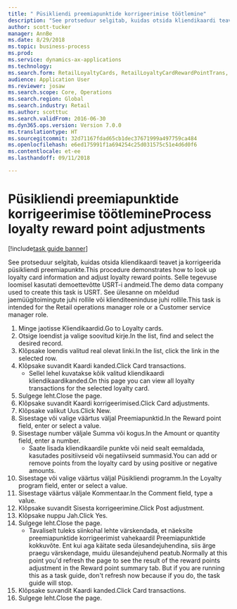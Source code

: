 ```yaml
--- 
title: " Püsikliendi preemiapunktide korrigeerimise töötlemine"
description: "See protseduur selgitab, kuidas otsida kliendikaardi teavet ja korrigeerida püsikliendi preemiapunkte."
author: scott-tucker
manager: AnnBe
ms.date: 8/29/2018
ms.topic: business-process
ms.prod: 
ms.service: dynamics-ax-applications
ms.technology: 
ms.search.form: RetailLoyaltyCards, RetailLoyaltyCardRewardPointTrans, RetailLoyaltyCardRewardPointAdjustment, RetailAffiliationLookup
audience: Application User
ms.reviewer: josaw
ms.search.scope: Core, Operations
ms.search.region: Global
ms.search.industry: Retail
ms.author: scotttuc
ms.search.validFrom: 2016-06-30
ms.dyn365.ops.version: Version 7.0.0
ms.translationtype: HT
ms.sourcegitcommit: 32d71167fdad65cb1dec37671999a497759ca484
ms.openlocfilehash: e6ed175991f1a694254c25d031575c51e4d6d0f6
ms.contentlocale: et-ee
ms.lasthandoff: 09/11/2018

---
```

# <a name="process-loyalty-reward-point-adjustments"></a><span data-ttu-id="eda0e-103"> Püsikliendi preemiapunktide korrigeerimise töötlemine</span><span class="sxs-lookup"><span data-stu-id="eda0e-103">Process loyalty reward point adjustments</span></span>

[!include[task guide banner](../includes/task-guide-banner.md)]

<span data-ttu-id="eda0e-104">See protseduur selgitab, kuidas otsida kliendikaardi teavet ja korrigeerida püsikliendi preemiapunkte.</span><span class="sxs-lookup"><span data-stu-id="eda0e-104">This procedure demonstrates how to look up loyalty card information and adjust loyalty reward points.</span></span> <span data-ttu-id="eda0e-105">Selle tegevuse loomisel kasutati demoettevõtte USRT-i andmeid.</span><span class="sxs-lookup"><span data-stu-id="eda0e-105">The demo data company used to create this task is USRT.</span></span> <span data-ttu-id="eda0e-106">See ülesanne on mõeldud jaemüügitoimingute juhi rollile või klienditeeninduse juhi rollile.</span><span class="sxs-lookup"><span data-stu-id="eda0e-106">This task is intended for the Retail operations manager role or a Customer service manager role.</span></span>

1. <span data-ttu-id="eda0e-107">Minge jaotisse Kliendikaardid.</span><span class="sxs-lookup"><span data-stu-id="eda0e-107">Go to Loyalty cards.</span></span>
2. <span data-ttu-id="eda0e-108">Otsige loendist ja valige soovitud kirje.</span><span class="sxs-lookup"><span data-stu-id="eda0e-108">In the list, find and select the desired record.</span></span>
3. <span data-ttu-id="eda0e-109">Klõpsake loendis valitud real olevat linki.</span><span class="sxs-lookup"><span data-stu-id="eda0e-109">In the list, click the link in the selected row.</span></span>
4. <span data-ttu-id="eda0e-110">Klõpsake suvandit Kaardi kanded.</span><span class="sxs-lookup"><span data-stu-id="eda0e-110">Click Card transactions.</span></span>
    * <span data-ttu-id="eda0e-111">Sellel lehel kuvatakse kõik valitud kliendikaardi kliendikaardikanded.</span><span class="sxs-lookup"><span data-stu-id="eda0e-111">On this page you can view all loyalty transactions for the selected loyalty card.</span></span>  
5. <span data-ttu-id="eda0e-112">Sulgege leht.</span><span class="sxs-lookup"><span data-stu-id="eda0e-112">Close the page.</span></span>
6. <span data-ttu-id="eda0e-113">Klõpsake suvandit Kaardi korrigeerimised.</span><span class="sxs-lookup"><span data-stu-id="eda0e-113">Click Card adjustments.</span></span>
7. <span data-ttu-id="eda0e-114">Klõpsake valikut Uus.</span><span class="sxs-lookup"><span data-stu-id="eda0e-114">Click New.</span></span>
8. <span data-ttu-id="eda0e-115">Sisestage või valige väärtus väljal Preemiapunktid.</span><span class="sxs-lookup"><span data-stu-id="eda0e-115">In the Reward point field, enter or select a value.</span></span>
9. <span data-ttu-id="eda0e-116">Sisestage number väljale Summa või kogus.</span><span class="sxs-lookup"><span data-stu-id="eda0e-116">In the Amount or quantity field, enter a number.</span></span>
    * <span data-ttu-id="eda0e-117">Saate lisada kliendikaardile punkte või neid sealt eemaldada, kasutades positiivseid või negatiivseid summasid.</span><span class="sxs-lookup"><span data-stu-id="eda0e-117">You can add or remove points from the loyalty card by using positive or negative amounts.</span></span>  
10. <span data-ttu-id="eda0e-118">Sisestage või valige väärtus väljal Püsikliendi programm.</span><span class="sxs-lookup"><span data-stu-id="eda0e-118">In the Loyalty program field, enter or select a value.</span></span>
11. <span data-ttu-id="eda0e-119">Sisestage väärtus väljale Kommentaar.</span><span class="sxs-lookup"><span data-stu-id="eda0e-119">In the Comment field, type a value.</span></span>
12. <span data-ttu-id="eda0e-120">Klõpsake suvandit Sisesta korrigeerimine.</span><span class="sxs-lookup"><span data-stu-id="eda0e-120">Click Post adjustment.</span></span>
13. <span data-ttu-id="eda0e-121">Klõpsake nuppu Jah.</span><span class="sxs-lookup"><span data-stu-id="eda0e-121">Click Yes.</span></span>
14. <span data-ttu-id="eda0e-122">Sulgege leht.</span><span class="sxs-lookup"><span data-stu-id="eda0e-122">Close the page.</span></span>
    * <span data-ttu-id="eda0e-123">Tavaliselt tuleks siinkohal lehte värskendada, et näeksite preemiapunktide korrigeerimist vahekaardil Preemiapunktide kokkuvõte. Ent kui aga käitate seda ülesandejuhendina, siis ärge praegu värskendage, muidu ülesandejuhend peatub.</span><span class="sxs-lookup"><span data-stu-id="eda0e-123">Normally at this point you'd refresh the page to see the result of the reward points adjustment in the Reward point summary tab. But if you are running this as a task guide, don't refresh now because if you do, the task guide will stop.</span></span>  
15. <span data-ttu-id="eda0e-124">Klõpsake suvandit Kaardi kanded.</span><span class="sxs-lookup"><span data-stu-id="eda0e-124">Click Card transactions.</span></span>
16. <span data-ttu-id="eda0e-125">Sulgege leht.</span><span class="sxs-lookup"><span data-stu-id="eda0e-125">Close the page.</span></span>


